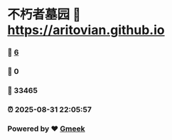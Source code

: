 # 不朽者墓园 :link: https://aritovian.github.io 
### :page_facing_up: [6](https://aritovian.github.io/tag.html) 
### :speech_balloon: 0 
### :hibiscus: 33465 
### :alarm_clock: 2025-08-31 22:05:57 
### Powered by :heart: [Gmeek](https://github.com/Meekdai/Gmeek)
